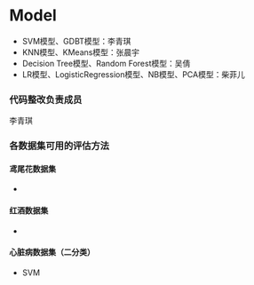 # Model
- SVM模型、GDBT模型：李青琪
- KNN模型、KMeans模型：张晨宇
- Decision Tree模型、Random Forest模型：吴倩
- LR模型、LogisticRegression模型、NB模型、PCA模型：柴菲儿
### 代码整改负责成员
李青琪
### 各数据集可用的评估方法
#### 鸢尾花数据集
- 
#### 红酒数据集
- 
#### 心脏病数据集（二分类）
- SVM

